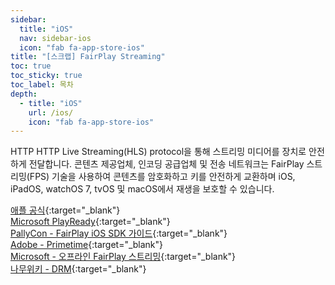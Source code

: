```yaml
---
sidebar:
  title: "iOS"
  nav: sidebar-ios
  icon: "fab fa-app-store-ios"
title: "[스크랩] FairPlay Streaming"
toc: true
toc_sticky: true
toc_label: 목차
depth: 
  - title: "iOS"
    url: /ios/
    icon: "fab fa-app-store-ios"
---
```

HTTP HTTP Live Streaming(HLS) protocol을 통해 스트리밍 미디어를 장치로 안전하게 전달합니다. 
콘텐츠 제공업체, 인코딩 공급업체 및 전송 네트워크는 FairPlay 스트리밍(FPS) 기술을 사용하여 콘텐츠를 암호화하고 키를 안전하게 교환하며 iOS, iPadOS, watchOS 7, tvOS 및 macOS에서 재생을 보호할 수 있습니다.

[<i class="fas fa-link"></i> 애플 공식](https://developer.apple.com/streaming/fps/){:target="_blank"}  
[<i class="fas fa-link"></i> Microsoft PlayReady](https://docs.microsoft.com/ko-kr/azure/media-services/previous/media-services-protect-hls-with-fairplay){:target="_blank"}  
[<i class="fas fa-link"></i> PallyCon - FairPlay iOS SDK 가이드](https://pallycon.com/docs/ko/multidrm/clients/fairplay-ios/){:target="_blank"}  
[<i class="fas fa-link"></i> Adobe - Primetime](https://experienceleague.adobe.com/docs/primetime/drm/multi-drm-workflows/package-license-play/fairplay-workflow.html?lang=ko){:target="_blank"}  
[<i class="fas fa-link"></i> Microsoft - 오프라인 FairPlay 스트리밍](https://docs.microsoft.com/ko-kr/azure/media-services/latest/drm-offline-fairplay-for-ios-concept){:target="_blank"}  
[<i class="fas fa-link"></i> 나무위키 - DRM](https://namu.wiki/w/DRM){:target="_blank"}
